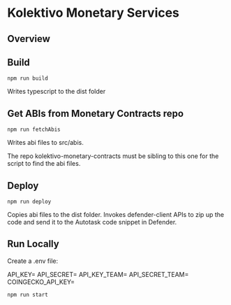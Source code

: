 # Kolektivo Monetary Services

## Overview

## Build

`npm run build`

Writes typescript to the dist folder

## Get ABIs from Monetary Contracts repo

`npm run fetchAbis`

Writes abi files to src/abis.

The repo kolektivo-monetary-contracts must be sibling to this one for the script to find the abi files.

## Deploy

`npm run deploy`

Copies abi files to the dist folder.  Invokes defender-client APIs to zip up the code and send it to the Autotask code snippet in Defender.

## Run Locally

Create a .env file:

  API_KEY=
  API_SECRET=
  API_KEY_TEAM=
  API_SECRET_TEAM=
  COINGECKO_API_KEY=

`npm run start`
